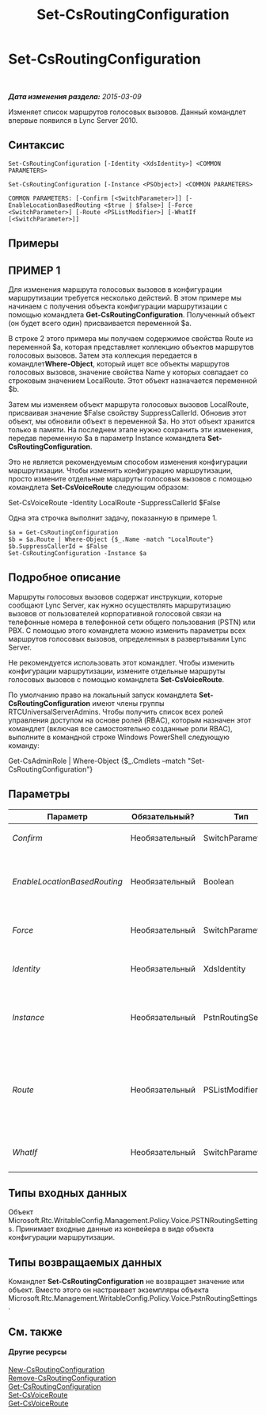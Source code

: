 ﻿---
title: Set-CsRoutingConfiguration
TOCTitle: Set-CsRoutingConfiguration
ms:assetid: ab69c6e8-262a-4ecb-b1af-513383c494fe
ms:mtpsurl: https://technet.microsoft.com/ru-ru/library/Gg412811(v=OCS.15)
ms:contentKeyID: 49310836
ms.date: 05/19/2016
mtps_version: v=OCS.15
ms.translationtype: HT
---

# Set-CsRoutingConfiguration

 

_**Дата изменения раздела:** 2015-03-09_

Изменяет список маршрутов голосовых вызовов. Данный командлет впервые появился в Lync Server 2010.

## Синтаксис

    Set-CsRoutingConfiguration [-Identity <XdsIdentity>] <COMMON PARAMETERS>

    Set-CsRoutingConfiguration [-Instance <PSObject>] <COMMON PARAMETERS>

    COMMON PARAMETERS: [-Confirm [<SwitchParameter>]] [-EnableLocationBasedRouting <$true | $false>] [-Force <SwitchParameter>] [-Route <PSListModifier>] [-WhatIf [<SwitchParameter>]]

## Примеры

## ПРИМЕР 1

Для изменения маршрута голосовых вызовов в конфигурации маршрутизации требуется несколько действий. В этом примере мы начинаем с получения объекта конфигурации маршрутизации с помощью командлета **Get-CsRoutingConfiguration**. Полученный объект (он будет всего один) присваивается переменной $a.

В строке 2 этого примера мы получаем содержимое свойства Route из переменной $a, которая представляет коллекцию объектов маршрутов голосовых вызовов. Затем эта коллекция передается в командлет**Where-Object**, который ищет все объекты маршрутов голосовых вызовов, значение свойства Name у которых совпадает со строковым значением LocalRoute. Этот объект назначается переменной $b.

Затем мы изменяем объект маршрута голосовых вызовов LocalRoute, присваивая значение $False свойству SuppressCallerId. Обновив этот объект, мы обновили объект в переменной $a. Но этот объект хранится только в памяти. На последнем этапе нужно сохранить эти изменения, передав переменную $a в параметр Instance командлета **Set-CsRoutingConfiguration**.

Это не является рекомендуемым способом изменения конфигурации маршрутизации. Чтобы изменить конфигурацию маршрутизации, просто измените отдельные маршруты голосовых вызовов с помощью командлета **Set-CsVoiceRoute** следующим образом:

Set-CsVoiceRoute -Identity LocalRoute -SuppressCallerId $False

Одна эта строчка выполнит задачу, показанную в примере 1.

    $a = Get-CsRoutingConfiguration
    $b = $a.Route | Where-Object {$_.Name -match "LocalRoute"}
    $b.SuppressCallerId = $False
    Set-CsRoutingConfiguration -Instance $a

## Подробное описание

Маршруты голосовых вызовов содержат инструкции, которые сообщают Lync Server, как нужно осуществлять маршрутизацию вызовов от пользователей корпоративной голосовой связи на телефонные номера в телефонной сети общего пользования (PSTN) или PBX. С помощью этого командлета можно изменить параметры всех маршрутов голосовых вызовов, определенных в развертывании Lync Server.

Не рекомендуется использовать этот командлет. Чтобы изменить конфигурации маршрутизации, измените отдельные маршруты голосовых вызовов с помощью командлета **Set-CsVoiceRoute**.

По умолчанию право на локальный запуск командлета **Set-CsRoutingConfiguration** имеют члены группы RTCUniversalServerAdmins. Чтобы получить список всех ролей управления доступом на основе ролей (RBAC), которым назначен этот командлет (включая все самостоятельно созданные роли RBAC), выполните в командной строке Windows PowerShell следующую команду:

Get-CsAdminRole | Where-Object {$\_.Cmdlets –match "Set-CsRoutingConfiguration"}

## Параметры


<table>
<colgroup>
<col style="width: 25%" />
<col style="width: 25%" />
<col style="width: 25%" />
<col style="width: 25%" />
</colgroup>
<thead>
<tr class="header">
<th>Параметр</th>
<th>Обязательный?</th>
<th>Тип</th>
<th>Описание</th>
</tr>
</thead>
<tbody>
<tr class="odd">
<td><p><em>Confirm</em></p></td>
<td><p>Необязательный</p></td>
<td><p>SwitchParameter</p></td>
<td><p>Запрашивает подтверждение перед выполнением команды.</p></td>
</tr>
<tr class="even">
<td><p><em>EnableLocationBasedRouting</em></p></td>
<td><p>Необязательный</p></td>
<td><p>Boolean</p></td>
<td><p>Если задано значение True, управление маршрутизацией голосовых вызовов осуществляется с учетом местонахождений пользователя, выполняющего вызов, и пользователя, принимающего его. Значение по умолчанию — False.</p></td>
</tr>
<tr class="odd">
<td><p><em>Force</em></p></td>
<td><p>Необязательный</p></td>
<td><p>SwitchParameter</p></td>
<td><p>Подавляет все запросы на подтверждение, которые в противном случае будут отображаться перед применением изменений.</p></td>
</tr>
<tr class="even">
<td><p><em>Identity</em></p></td>
<td><p>Необязательный</p></td>
<td><p>XdsIdentity</p></td>
<td><p>Область конфигурации маршрутизации. Для этого параметра должно быть задано значение Global.</p></td>
</tr>
<tr class="odd">
<td><p><em>Instance</em></p></td>
<td><p>Необязательный</p></td>
<td><p>PstnRoutingSettings</p></td>
<td><p>Объект конфигурации маршрутизации (Microsoft.Rtc.Management.WritablConfig.Policy.Voice.PstnRoutingSettings). Объект такого типа можно получить, вызвав командлет <strong>Get-CsRoutingConfiguration</strong>.</p></td>
</tr>
<tr class="even">
<td><p><em>Route</em></p></td>
<td><p>Необязательный</p></td>
<td><p>PSListModifier</p></td>
<td><p>Список всех маршрутов голосовых вызовов (объекты Microsoft.Rtc.Management.WritableConfig.Policy.Voice.Route), заданных для развертывания Lync Server.</p>
<p>Объекты маршрутов голосовых вызовов следует изменять с помощью командлета <strong>Set-CsVoiceRoute</strong>. Это рекомендуемый способ изменения маршрутов в этом списке.</p></td>
</tr>
<tr class="odd">
<td><p><em>WhatIf</em></p></td>
<td><p>Необязательный</p></td>
<td><p>SwitchParameter</p></td>
<td><p>Описывает, что произойдет при выполнении команды без реального выполнения команды.</p></td>
</tr>
</tbody>
</table>


## Типы входных данных

Объект Microsoft.Rtc.WritableConfig.Management.Policy.Voice.PSTNRoutingSettings. Принимает входные данные из конвейера в виде объекта конфигурации маршрутизации.

## Типы возвращаемых данных

Командлет **Set-CsRoutingConfiguration** не возвращает значение или объект. Вместо этого он настраивает экземпляры объекта Microsoft.Rtc.Management.WritableConfig.Policy.Voice.PstnRoutingSettings.

## См. также

#### Другие ресурсы

[New-CsRoutingConfiguration](new-csroutingconfiguration.md)  
[Remove-CsRoutingConfiguration](remove-csroutingconfiguration.md)  
[Get-CsRoutingConfiguration](get-csroutingconfiguration.md)  
[Set-CsVoiceRoute](set-csvoiceroute.md)  
[Get-CsVoiceRoute](get-csvoiceroute.md)

